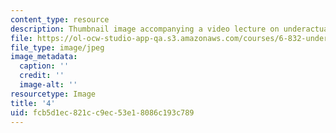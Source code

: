 ```yaml
---
content_type: resource
description: Thumbnail image accompanying a video lecture on underactuated robotics.
file: https://ol-ocw-studio-app-qa.s3.amazonaws.com/courses/6-832-underactuated-robotics-spring-2009/fcb5d1ec821cc9ec53e18086c193c789_4.jpg
file_type: image/jpeg
image_metadata:
  caption: ''
  credit: ''
  image-alt: ''
resourcetype: Image
title: '4'
uid: fcb5d1ec-821c-c9ec-53e1-8086c193c789
---
```

